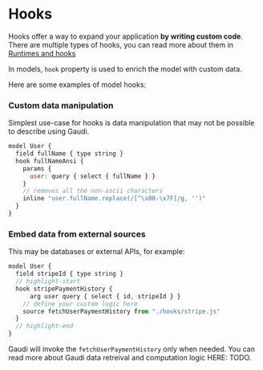 # Hooks

Hooks offer a way to expand your application **by writing custom code**. There are multiple types of hooks, you can read more about them in [Runtimes and hooks](./runtimes-hooks)

In models, `hook` property is used to enrich the model with custom data.

Here are some examples of model hooks:

### Custom data manipulation

Simplest use-case for hooks is data manipulation that may not be possible to describe using Gaudi.

```js
model User {
  field fullName { type string }
  hook fullNameAnsi {
    params {
      user: query { select { fullName } }
    }
    // removes all the non-ascii characters
    inline "user.fullName.replace(/[^\x00-\x7F]/g, '')"
  }
}
```

### Embed data from external sources

This may be databases or external APIs, for example:

```js
model User {
  field stripeId { type string }
  // highlight-start
  hook stripePaymentHistory {
      arg user query { select { id, stripeId } }
    // define your custom logic here
    source fetchUserPaymentHistory from "./hooks/stripe.js"
  }
  // highlight-end
}
```

Gaudi will invoke the `fetchUserPaymentHistory` only when needed. You can read more about Gaudi data retreival and computation logic HERE: TODO.
